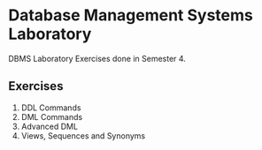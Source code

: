 # Database Management Systems Laboratory
DBMS Laboratory Exercises done in Semester 4.
## Exercises
1. DDL Commands <br>
2. DML Commands <br>
3. Advanced DML <br>
4. Views, Sequences and Synonyms <br>
